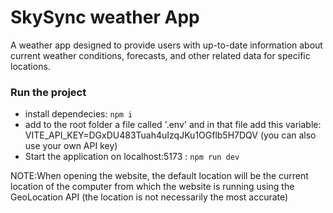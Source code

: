 # SkySync weather App
A weather app  designed to provide users with up-to-date information about current weather conditions, forecasts, and other related data for specific locations. 

### Run the project
- install dependecies: ```npm i``` 
- add to the root folder a file called '.env' and in that file add this variable: VITE_API_KEY=DGxDU483Tuah4uIzqJKu1OGflb5H7DQV (you can also use your own API key) 
- Start the application on localhost:5173 : ```npm run dev ```

NOTE:When opening the website, the default location will be the current location of the computer from which the website is running using the GeoLocation API (the location is not necessarily the most accurate)
